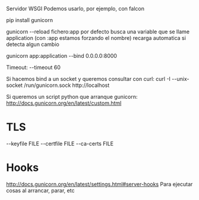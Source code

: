 Servidor WSGI
Podemos usarlo, por ejemplo, con falcon

pip install gunicorn

gunicorn --reload fichero:app
  por defecto busca una variable que se llame application (con :app estamos forzando el nombre)
  recarga automatica si detecta algun cambio


gunicorn app:application --bind 0.0.0.0:8000

Timeout:
--timeout 60

Si hacemos bind a un socket y queremos consultar con curl:
curl -I --unix-socket /run/gunicorn.sock http://localhost


Si queremos un script python que arranque gunicorn:
http://docs.gunicorn.org/en/latest/custom.html


# TLS
--keyfile FILE
--certfile FILE
--ca-certs FILE

# Hooks
http://docs.gunicorn.org/en/latest/settings.html#server-hooks
Para ejecutar cosas al arrancar, parar, etc
